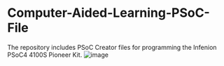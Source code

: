 # Computer-Aided-Learning-PSoC-File
The repository includes PSoC Creator files for programming the Infenion PSoC4 4100S Pioneer Kit. 
![image](https://user-images.githubusercontent.com/55422483/218938393-44d7b5c0-c38d-4383-a36f-aa3b83c1da51.png)
